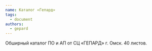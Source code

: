 ```yaml
---
name: Каталог «Гепард»
tags:
  - document
authors:
  - gepard
---
```


Обширный каталог ПО и АП от СЦ «ГЕПАРД» г. Омск. 40 листов.

